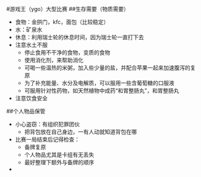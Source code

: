 #游戏王（ygo）大型比赛
##生存需要（物质需要）
- 食物：金拱门，kfc，面包（比较稳定）
- 水：矿泉水
- 休息：利用瑞士轮的休息时间，因为瑞士轮一直打下去
- 注意水土不服
    - 停止食用不干净的食物，变质的食物
    - 使用消化剂，来帮助消化
    - 可喝一些温热的米粥，加入些少量的盐，并配合苹果一起来加速腹泻的复原
    - 为了补充能量、水分及电解质，可以服用一些含葡萄糖的口服液
    - 可服用针对性药物，如天然植物中成药“和胃整肠丸”，和胃整肠丸
- 注意饮食安全

##个人物品保管
- 小心盗窃：有组织犯罪团伙
    - 把背包放在自己身边，一有人动就知道背包在哪
- 比赛一局结束后记得检查：
    - 备牌复原
    - 个人物品尤其是卡组有无丢失
    - 最好整理下额外与备牌的顺序
- 
